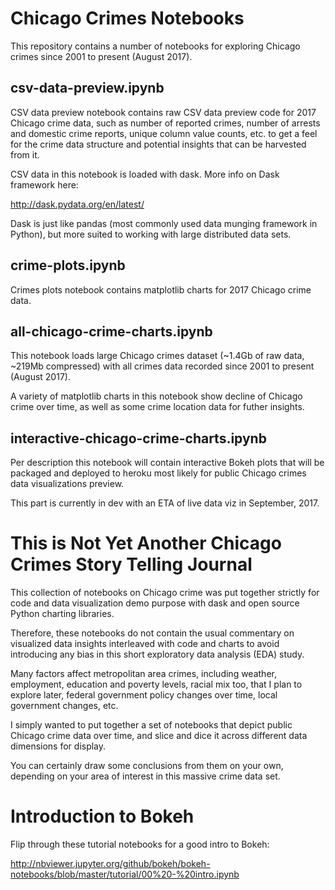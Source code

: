 # Chicago Crimes Notebooks

This repository contains a number of notebooks for exploring Chicago crimes since 2001 to present (August 2017).

## csv-data-preview.ipynb

CSV data preview notebook contains raw CSV data preview code for 2017 Chicago crime data,
such as number of reported crimes, number of arrests and domestic crime reports,
unique column value counts, etc. to get a feel for the crime data structure 
and potential insights that can be harvested from it.

CSV data in this notebook is loaded with dask. More info on Dask framework here:

http://dask.pydata.org/en/latest/

Dask is just like pandas (most commonly used data munging framework in Python), 
but more suited to working with large distributed data sets.

## crime-plots.ipynb

Crimes plots notebook contains matplotlib charts for 2017 Chicago crime data.

## all-chicago-crime-charts.ipynb

This notebook loads large Chicago crimes dataset (~1.4Gb of raw data, ~219Mb compressed) 
with all crimes data recorded since 2001 to present (August 2017).

A variety of matplotlib charts in this notebook show decline of Chicago crime over time,
as well as some crime location data for futher insights.

## interactive-chicago-crime-charts.ipynb

Per description this notebook will contain interactive Bokeh plots 
that will be packaged and deployed to heroku most likely 
for public Chicago crimes data visualizations preview.

This part is currently in dev with an ETA of live data viz in September, 2017.

# This is Not Yet Another Chicago Crimes Story Telling Journal

This collection of notebooks on Chicago crime was put together strictly
for code and data visualization demo purpose with dask 
and open source Python charting libraries.

Therefore, these notebooks do not contain the usual commentary on visualized
data insights interleaved with code and charts to avoid introducing any bias 
in this short exploratory data analysis (EDA) study. 

Many factors affect metropolitan area crimes, including weather, 
employment, education and poverty levels, racial mix too, that I plan to explore later,
federal government policy changes over time, local government changes, etc.

I simply wanted to put together a set of notebooks that depict 
public Chicago crime data over time, and slice and dice it across 
different data dimensions for display.

You can certainly draw some conclusions from them on your own, 
depending on your area of interest in this massive crime data set.

# Introduction to Bokeh

Flip through these tutorial notebooks for a good intro to Bokeh:

http://nbviewer.jupyter.org/github/bokeh/bokeh-notebooks/blob/master/tutorial/00%20-%20intro.ipynb
